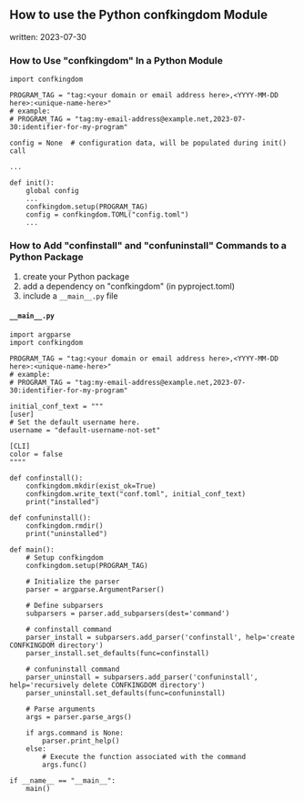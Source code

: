 ## How to use the Python confkingdom Module
written: 2023-07-30

### How to Use "confkingdom" In a Python Module

    import confkingdom
    
    PROGRAM_TAG = "tag:<your domain or email address here>,<YYYY-MM-DD here>:<unique-name-here>"
    # example:
    # PROGRAM_TAG = "tag:my-email-address@example.net,2023-07-30:identifier-for-my-program"
    
    config = None  # configuration data, will be populated during init() call
    
    ...
    
    def init():
        global config
        ...
        confkingdom.setup(PROGRAM_TAG)
        config = confkingdom.TOML("config.toml")
        ...
        

### How to  Add "confinstall" and "confuninstall" Commands to a  Python Package

1. create your Python package
2. add a dependency on "confkingdom" (in pyproject.toml)
3. include a `__main__.py` file

#### `__main__.py`

    import argparse
    import confkingdom
    
    PROGRAM_TAG = "tag:<your domain or email address here>,<YYYY-MM-DD here>:<unique-name-here>"
    # example:
    # PROGRAM_TAG = "tag:my-email-address@example.net,2023-07-30:identifier-for-my-program"
    
    initial_conf_text = """
    [user]
    # Set the default username here.
    username = "default-username-not-set"
    
    [CLI]
    color = false
    """"
    
    def confinstall():
        confkingdom.mkdir(exist_ok=True)
        confkingdom.write_text("conf.toml", initial_conf_text)
        print("installed")
    
    def confuninstall():
        confkingdom.rmdir()
        print("uninstalled")
    
    def main():
        # Setup confkingdom
        confkingdom.setup(PROGRAM_TAG)
        
        # Initialize the parser
        parser = argparse.ArgumentParser()
    
        # Define subparsers
        subparsers = parser.add_subparsers(dest='command')
    
        # confinstall command
        parser_install = subparsers.add_parser('confinstall', help='create CONFKINGDOM directory')
        parser_install.set_defaults(func=confinstall)
    
        # confuninstall command
        parser_uninstall = subparsers.add_parser('confuninstall', help='recursively delete CONFKINGDOM directory')
        parser_uninstall.set_defaults(func=confuninstall)
    
        # Parse arguments
        args = parser.parse_args()
    
        if args.command is None:
            parser.print_help()
        else:
            # Execute the function associated with the command
            args.func()
    
    if __name__ == "__main__":
        main()

